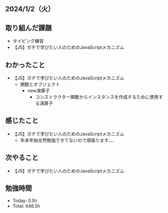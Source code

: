## 2024/1/2（火）

## 取り組んだ課題

- タイピング練習
- 【JS】ガチで学びたい人のためのJavaScriptメカニズム

## わかったこと
- 【JS】ガチで学びたい人のためのJavaScriptメカニズム
  - 関数とオブジェクト
    - new演算子
      - コンストラクター関数からインスタンスを作成するために使用する演算子

## 感じたこと 
- 【JS】ガチで学びたい人のためのJavaScriptメカニズム
  - 年末年始全然勉強できてないので頑張ります、、、

## 次やること
- 【JS】ガチで学びたい人のためのJavaScriptメカニズム

## 勉強時間

- Today: 0.5h
- Total: 646.5h
